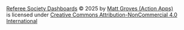 <a href="https://github.com/action-apps/RefereeSocietyDashboards">Referee Society Dashboards</a> © 2025 by <a href="https://about.me/mattgroves">Matt Groves (Action Apps)</a><br>is licensed under <a href="https://creativecommons.org/licenses/by-nc/4.0/">Creative Commons Attribution-NonCommercial 4.0 International</a><br><img src="https://mirrors.creativecommons.org/presskit/icons/cc.svg" alt="" style="max-width: 1em;max-height:1em;margin-left: .2em;"><img src="https://mirrors.creativecommons.org/presskit/icons/by.svg" alt="" style="max-width: 1em;max-height:1em;margin-left: .2em;"><img src="https://mirrors.creativecommons.org/presskit/icons/nc.svg" alt="" style="max-width: 1em;max-height:1em;margin-left: .2em;">
